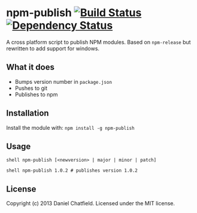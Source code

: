# npm-publish [![Build Status](https://secure.travis-ci.org/danielchatfield/npm-publish.png?branch=master)](http://travis-ci.org/danielchatfield/npm-publish) [![Dependency Status](https://david-dm.org/danielchatfield/npm-publish.png)](https://david-dm.org/danielchatfield/npm-publish)

A cross platform script to publish NPM modules. Based on `npm-release` but rewritten to add support for windows.

## What it does

 * Bumps version number in `package.json`
 * Pushes to git
 * Publishes to npm

## Installation
Install the module with: `npm install -g npm-publish`

## Usage

`shell
npm-publish [<newversion> | major | minor | patch]
`

`shell
npm-publish 1.0.2 # publishes version 1.0.2
`


## License
Copyright (c) 2013 Daniel Chatfield. Licensed under the MIT license.
